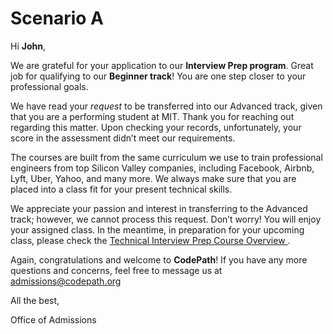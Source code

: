 # Scenario A
Hi **John**,

We are grateful for your application to our **Interview Prep program**. Great job for qualifying to our **Beginner track**! You are one step closer to your professional goals.

We have read your *request* to be transferred into our Advanced track, given that you are a performing student at MIT. Thank you for reaching out regarding this matter. Upon checking your records, unfortunately, your score in the assessment didn’t meet our requirements.

The courses are built from the same curriculum we use to train professional engineers from top Silicon Valley companies, including Facebook, Airbnb, Lyft, Uber, Yahoo, and many more. We always make sure that you are placed into a class fit for your present technical skills.

We appreciate your passion and interest in transferring to the Advanced track; however, we cannot process this request. Don’t worry! You will enjoy your assigned class. In the meantime, in preparation for your upcoming class, please check the [Technical Interview Prep Course Overview ](https://courses.codepath.org/snippets/intro_software_eng/overview). 


Again, congratulations and welcome to **CodePath**! If you have any more questions and concerns, feel free to message us at admissions@codepath.org


All the best,

Office of Admissions





